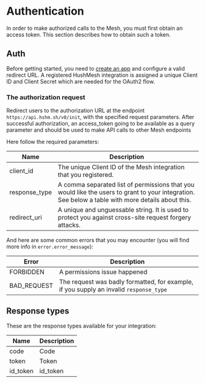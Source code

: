 # Authentication

In order to make authorized calls to the Mesh, you must first obtain an access token. This section describes how to obtain such a token.


## Auth

Before getting started, you need to [create an app](http://developer.hushmesh.com/) and configure a valid redirect URL. A registered HushMesh integration is assigned a unique Client ID and Client Secret which are needed for the OAuth2 flow.


### The authorization request

Redirect users to the authorization URL at the endpoint `https://api.hshm.sh/v0/init`, with the specified request parameters. After successful authorization, an access_token going to be available as a query parameter and should be used to make API calls to other Mesh endpoints

Here follow the required parameters:

| Name | Description |
| --- | --- |
| client_id | The unique Client ID of the Mesh integration that you registered. |
| response_type | A comma separated list of permissions that you would like the users to grant to your integration. See below a table with more details about this. |
| redirect_uri | A unique and unguessable string. It is used to protect you against cross-site request forgery attacks. |

And here are some common errors that you may encounter (you will find more info in `error.error_message`):

| Error | Description |
| --- | --- |
| FORBIDDEN  | A permissions issue happened |
| BAD_REQUEST  | The request was badly formatted, for example, if you supply an invalid `response_type`  |


## Response types

These are the response types available for your integration:

| Name | Description |
| --- | --- |
| code | Code |
| token | Token |
| id_token | id_token |

